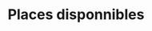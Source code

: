 ---
lang: lu
title: Places disponnibles
image: ../static/images/cards/icon-group.png
imageAlt: Test
description: Un enfant qui part en Septembre ? Et un autre qui monte chez les moyens ? Tenez à jours vos places disponibles avec Kidola !
---